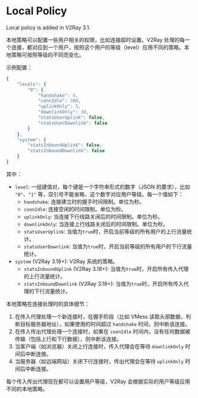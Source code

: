 # Local Policy

Local policy is added in V2Ray 3.1.

本地策略可以配置一些用户相关的权限，比如连接超时设置。V2Ray 处理的每一个连接，都对应到一个用户，按照这个用户的等级（level）应用不同的策略。本地策略可按照等级的不同而变化。

示例配置：

```javascript
{
    "levels": {
        "0": {
            "handshake": 4,
            "connIdle": 300,
            "uplinkOnly": 5,
            "downlinkOnly": 30,
            "statsUserUplink": false,
            "statsUserDownlink": false
        }
    },
    "system": {
        "statsInboundUplink": false,
        "statsInboundDownlink": false
    }
}
```

其中：

* `level`: 一组键值对，每个键是一个字符串形式的数字（JSON 的要求），比如 `"0"`、`"1"` 等，双引号不能省略，这个数字对应用户等级。每一个值如下：
  * `handshake`: 连接建立时的握手时间限制。单位为秒。
  * `connIdle`: 连接空闲的时间限制。单位为秒。
  * `uplinkOnly`: 当连接下行线路关闭后的时间限制。单位为秒。
  * `downlinkOnly`: 当连接上行线路关闭后的时间限制。单位为秒。
  * `statsUserUplink`: 当值为`true`时，开启当前等级的所有用户的上行流量统计。
  * `statsUserDownlink`: 当值为`true`时，开启当前等级的所有用户的下行流量统计。
* `system` (V2Ray 3.18+): V2Ray 系统的策略。
  * `statsInboundUplink` (V2Ray 3.18+): 当值为`true`时，开启所有传入代理的上行流量统计。
  * `statsInboundDownlink` (V2Ray 3.18+): 当值为`true`时，开启所有传入代理的下行流量统计。

本地策略在连接处理时的具体细节：

1. 在传入代理处理一个新连接时，在握手阶段（比如 VMess 读取头部数据，判断目标服务器地址），如果使用的时间超过 `handshake` 时间，则中断该连接。
1. 在传入传出代理处理一个连接时，如果在 `connIdle` 时间内，没有任何数据被传输（包括上行和下行数据），则中断该连接。
1. 当客户端（如浏览器）关闭上行连接时，传入代理会在等待 `downlinkOnly` 时间后中断连接。
1. 当服务器（如远端网站）关闭下行连接时，传出代理会在等待 `uplinkOnly` 时间后中断连接。

每个传入传出代理现在都可以设置用户等级，V2Ray 会根据实际的用户等级应用不同的本地策略。